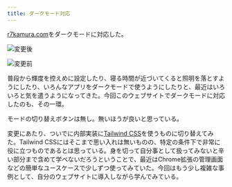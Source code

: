 ```yaml
---
title: ダークモード対応
---
```

[r7kamura.com](https://r7kamura.com/)をダークモードに対応した。

![](https://lh5.googleusercontent.com/X2mjIX6rbUqgCDw4K79yefh1eSwfJf58voPRu8I7I-DatpAxmqPaoXXsrj-tWJuz6lU3LtRY98-ECMbDMaPDnOXORsUZ64fpznLUvhkGUXJ65aH1Ps0Rpz2xA-a2e_HmHnKiyF0Lrs5ggsSfyZ21vZUeOecuTX-r3p9Niew74IsCTjhp7AjSR465 "変更後")

![](https://lh6.googleusercontent.com/bQVO2adXE2ph5T3eRWyeMBAcd_jYkdC9SZfSmetOeI1wM-1sW176abFqvh3qhLfq5EcYRV2YbNMMsnSeuMBTgGCs5Odo2byJ7R2PMxh1C6-g27AKpQk89hnTndv8BjoWjjW_K2G_RSbwPWhxOKWrETQK8dCUFNPVlJU4W6i6n9ZFqW_ZtGegBe2Z "変更前")

普段から輝度を控えめに設定したり、寝る時間が近づいてくると照明を落とすようにしたり、いろんなアプリをダークモードで使うようにしたりと、最近はいろいろと気を遣うようになってきた。今回このウェブサイトでダークモードに対応したのも、その一環。

モードの切り替えボタンは無し。無いほうが良いと思っている。

変更にあたり、ついでに内部実装に[Tailwind CSS](https://tailwindcss.com/)を使うものに切り替えてみた。Tailwind CSSにはそこまで思い入れは無いものの、特定の条件下で非常に役に立つものであるとは思っている。身を切って自分事として扱ってみないと辛い部分まで含めて学べないだろうということで、最近はChrome拡張の管理画面などの簡単なユースケースで少しずつ使ってみていた。今回はもう少し複雑な事例として、自分のウェブサイトに導入しながら学んでみている。
